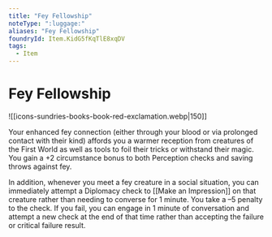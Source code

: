 ```yaml
---
title: "Fey Fellowship"
noteType: ":luggage:"
aliases: "Fey Fellowship"
foundryId: Item.KidG5fKqTlE8xqDV
tags:
  - Item
---
```


# Fey Fellowship
![[icons-sundries-books-book-red-exclamation.webp|150]]

Your enhanced fey connection (either through your blood or via prolonged contact with their kind) affords you a warmer reception from creatures of the First World as well as tools to foil their tricks or withstand their magic. You gain a +2 circumstance bonus to both Perception checks and saving throws against fey.

In addition, whenever you meet a fey creature in a social situation, you can immediately attempt a Diplomacy check to [[Make an Impression]] on that creature rather than needing to converse for 1 minute. You take a –5 penalty to the check. If you fail, you can engage in 1 minute of conversation and attempt a new check at the end of that time rather than accepting the failure or critical failure result.
